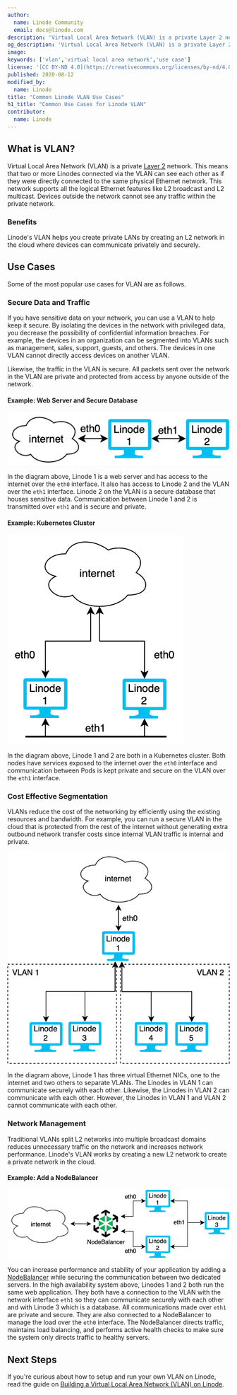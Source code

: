 ```yaml
---
author:
  name: Linode Community
  email: docs@linode.com
description: 'Virtual Local Area Network (VLAN) is a private Layer 2 network. This means that two or more Linodes connected via the VLAN can see each other as if they were directly connected to the same physical Ethernet network.'
og_description: 'Virtual Local Area Network (VLAN) is a private Layer 2 network. This means that two or more Linodes connected via the VLAN can see each other as if they were directly connected to the same physical Ethernet network. This guide explains some common use cases for using Linode''s VLAN.'
image:
keywords: ['vlan','virtual local area network','use case']
license: '[CC BY-ND 4.0](https://creativecommons.org/licenses/by-nd/4.0)'
published: 2020-08-12
modified_by:
  name: Linode
title: "Common Linode VLAN Use Cases"
h1_title: "Common Use Cases for Linode VLAN"
contributor:
  name: Linode
---
```


## What is VLAN?

Virtual Local Area Network (VLAN) is a private [Layer 2](https://en.wikipedia.org/wiki/OSI_model#Layer_2:_Data_Link_Layer) network. This means that two or more Linodes connected via the VLAN can see each other as if they were directly connected to the same physical Ethernet network. This network supports all the logical Ethernet features like L2 broadcast and L2 multicast. Devices outside the network cannot see any traffic within the private network.

### Benefits

Linode's VLAN helps you create private LANs by creating an L2 network in the cloud where devices can communicate privately and securely.

## Use Cases

Some of the most popular use cases for VLAN are as follows.

### Secure Data and Traffic

If you have sensitive data on your network, you can use a VLAN to help keep it secure. By isolating the devices in the network with privileged data, you decrease the possibility of confidential information breaches. For example, the devices in an organization can be segmented into VLANs such as management, sales, support, guests, and others. The devices in one VLAN cannot directly access devices on another VLAN.

Likewise, the traffic in the VLAN is secure. All packets sent over the network in the VLAN are private and protected from access by anyone outside of the network.

#### Example: Web Server and Secure Database

![Web Server to VLAN Secure Database Configuration](vlan-web-server-db-config.png "Web Server to VLAN Secure Database Configuration")

In the diagram above, Linode 1 is a web server and has access to the internet over the `eth0` interface. It also has access to Linode 2 and the VLAN over the `eth1` interface. Linode 2 on the VLAN is a secure database that houses sensitive data. Communication between Linode 1 and 2 is transmitted over `eth1` and is secure and private.

#### Example: Kubernetes Cluster

![Kubernetes Cluster with VLAN Configuration](vlan-kubernetes-cluster-config.png "Kubernetes Cluster VLAN Configuration")

In the diagram above, Linode 1 and 2 are both in a Kubernetes cluster. Both nodes have services exposed to the internet over the `eth0` interface and communication between Pods is kept private and secure on the VLAN over the `eth1` interface.

### Cost Effective Segmentation

VLANs reduce the cost of the networking by efficiently using the existing resources and bandwidth. For example, you can run a secure VLAN in the cloud that is protected from the rest of the internet without generating extra outbound network transfer costs since internal VLAN traffic is internal and private.

![Multiple VLAN Configuration](multi-vlan-config.png "Multiple VLAN Configuration")

In the diagram above, Linode 1 has three virtual Ethernet NICs, one to the internet and two others to separate VLANs. The Linodes in VLAN 1 can communicate securely with each other. Likewise, the Linodes in VLAN 2 can communicate with each other. However, the Linodes in VLAN 1 and VLAN 2 cannot communicate with each other.

### Network Management

Traditional VLANs split L2 networks into multiple broadcast domains reduces unnecessary traffic on the network and increases network performance. Linode's VLAN works by creating a new L2 network to create a private network in the cloud.

#### Example: Add a NodeBalancer

![NodeBalancer with VLAN Configuration](nodebalancer-vlan-config.png "NodeBalancer with VLAN Configuration")

You can increase performance and stability of your application by adding a [NodeBalancer](https://www.linode.com/products/nodebalancers/) while securing the communication between two dedicated servers. In the high availability system above, Linodes 1 and 2 both run the same web application. They both have a connection to the VLAN with the network interface `eth1` so they can communicate securely with each other and with Linode 3 which is a database. All communications made over `eth1` are private and secure. They are also connected to a NodeBalancer to manage the load over the `eth0` interface. The NodeBalancer directs traffic, maintains load balancing, and performs active health checks to make sure the system only directs traffic to healthy servers.

## Next Steps

If you're curious about how to setup and run your own VLAN on Linode, read the guide on [Building a Virtual Local Area Network (VLAN) on Linode](/docs/networking/vlan/how-to-build-a-vlan-on-linode).
